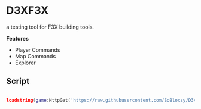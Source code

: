 
# D3XF3X
a testing tool for F3X building tools.

**Features**
 - Player Commands
 - Map Commands
 - Explorer

## Script
```lua

loadstring(game:HttpGet('https://raw.githubusercontent.com/SoBloxsy/D3VF3X/main/main.lua'))()

```
